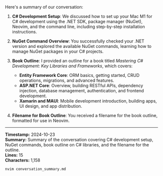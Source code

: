 Here's a summary of our conversation:

1. **C# Development Setup**: We discussed how to set up your Mac M1 for C# development using the .NET SDK, package manager (NuGet), Neovim, and the command line, including step-by-step installation instructions.

2. **NuGet Command Overview**: You successfully checked your .NET version and explored the available NuGet commands, learning how to manage NuGet packages in your C# projects.

3. **Book Outline**: I provided an outline for a book titled *Mastering C# Development: Key Libraries and Frameworks*, which covers:
   - **Entity Framework Core**: ORM basics, getting started, CRUD operations, migrations, and advanced features.
   - **ASP.NET Core**: Overview, building RESTful APIs, dependency injection, database management, authentication, and frontend development.
   - **Xamarin and MAUI**: Mobile development introduction, building apps, UI design, and app distribution.

4. **Filename for Book Outline**: You received a filename for the book outline, formatted for use in Neovim.

---

**Timestamp:** 2024-10-23  
**Summary:** Summary of the conversation covering C# development setup, NuGet commands, book outline on C# libraries, and the filename for the outline.  
**Lines:** 15  
**Characters:** 1,158

```bash
nvim conversation_summary.md
```
